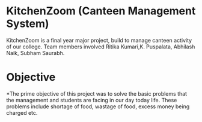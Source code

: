 # KitchenZoom (Canteen Management System)
KitchenZoom is a final year major project, build to manage canteen activity of our college. Team members involved Ritika Kumari,K. Puspalata, Abhilash Naik, Subham Saurabh.

# Objective
*The prime objective of this project was to solve the basic problems that the management and students are facing in our day today life. These problems include shortage of food, wastage of food, excess money being charged etc.
